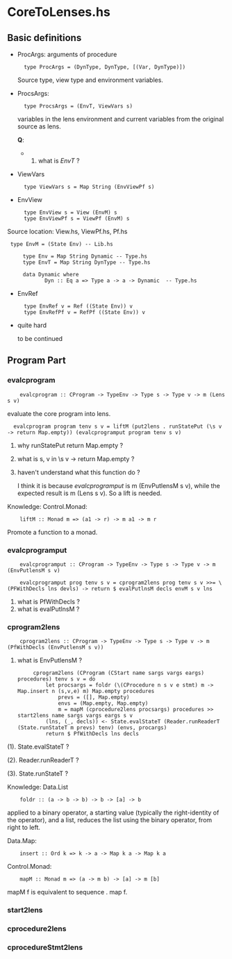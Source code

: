 # CoreToLenses.hs

## Basic definitions

* ProcArgs: arguments of procedure

		type ProcArgs = (DynType, DynType, [(Var, DynType)])

	Source type, view type and environment variables.

* ProcsArgs:

		type ProcsArgs = (EnvT, ViewVars s)

	variables in the lens environment and current variables from the original source as lens.

	**Q**:

	* 1. what is *EnvT* ?


* ViewVars

		type ViewVars s = Map String (EnvViewPf s)

* EnvView

		type EnvView s = View (EnvM) s
		type EnvViewPf s = ViewPf (EnvM) s

Source location: View.hs, ViewPf.hs, Pf.hs

     type EnvM = (State Env) -- Lib.hs

		 type Env = Map String Dynamic -- Type.hs
		 type EnvT = Map String DynType -- Type.hs

		 data Dynamic where
				Dyn :: Eq a => Type a -> a -> Dynamic  -- Type.hs

* EnvRef

		type EnvRef v = Ref ((State Env)) v
		type EnvRefPf v = RefPf ((State Env)) v

* quite hard

  to be continued

## Program Part

### evalcprogram

		evalcprogram :: CProgram -> TypeEnv -> Type s -> Type v -> m (Lens s v)

evaluate the core program into lens.

	  evalcprogram program tenv s v = liftM (put2lens . runStatePut (\s v -> return Map.empty)) (evalcprogramput program tenv s v)

1. why runStatePut return Map.empty ?

2. what is s, v in \s v -> return Map.empty ?

3. haven't understand what this function do ?

   I think it is because *evalcprogramput* is m (EnvPutlensM s v), while the expected result is m (Lens s v). So a lift is needed.

Knowledge: Control.Monad:

		liftM :: Monad m => (a1 -> r) -> m a1 -> m r

Promote a function to a monad.


### evalcprogramput

		evalcprogramput :: CProgram -> TypeEnv -> Type s -> Type v -> m (EnvPutlensM s v)

		evalcprogramput prog tenv s v = cprogram2lens prog tenv s v >>= \(PFWithDecls lns devls) -> return $ evalPutlnsM decls envM s v lns

1. what is PfWithDecls ?
2. what is evalPutlnsM ?

### cprogram2lens

		cprogram2lens :: CProgram -> TypeEnv -> Type s -> Type v -> m (PfWithDecls (EnvPutlensM s v))

1. what is EnvPutlensM ?

			cprogram2lens (CProgram (CStart name sargs vargs eargs) procedures) tenv s v = do
				let procsargs = foldr (\(CProcedure n s v e stmt) m -> Map.insert n (s,v,e) m) Map.empty procedures
				    prevs = ([], Map.empty)
					envs = (Map.empty, Map.empty)
					m = mapM (cprocedure2lens procsargs) procedures >> start2lens name sargs vargs eargs s v
				(lns, (_, decls)) <- State.evalStateT (Reader.runReaderT (State.runStateT m prevs) tenv) (envs, procargs)
				return $ PfWithDecls lns decls

(1). State.evalStateT ?

(2). Reader.runReaderT ?

(3). State.runStateT ?

Knowledge: Data.List

		foldr :: (a -> b -> b) -> b -> [a] -> b

applied to a binary operator, a starting value (typically the right-identity of the operator), and a list, reduces the list using the binary operator, from right to left.

Data.Map:

		insert :: Ord k => k -> a -> Map k a -> Map k a  

Control.Monad:

		mapM :: Monad m => (a -> m b) -> [a] -> m [b]

mapM f is equivalent to sequence . map f.


### start2lens

### cprocedure2lens

### cprocedureStmt2lens

